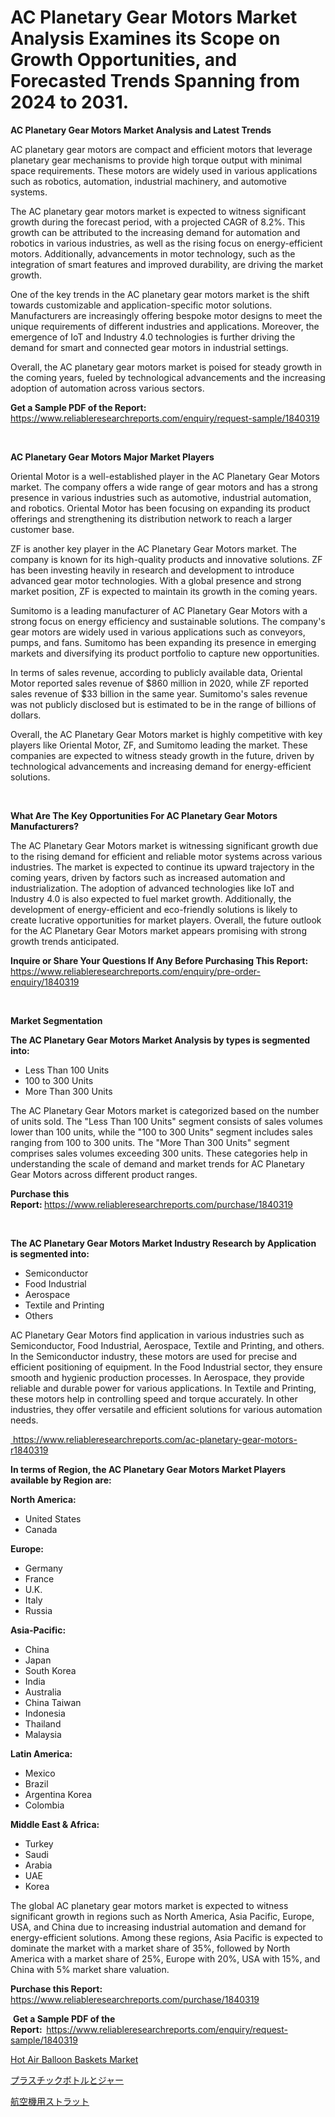 <p><h1>AC Planetary Gear Motors Market Analysis Examines its Scope on Growth Opportunities, and Forecasted Trends Spanning from 2024 to 2031.</h1></p><p><strong>AC Planetary Gear Motors Market Analysis and Latest Trends</strong></p>
<p><p>AC planetary gear motors are compact and efficient motors that leverage planetary gear mechanisms to provide high torque output with minimal space requirements. These motors are widely used in various applications such as robotics, automation, industrial machinery, and automotive systems.</p><p>The AC planetary gear motors market is expected to witness significant growth during the forecast period, with a projected CAGR of 8.2%. This growth can be attributed to the increasing demand for automation and robotics in various industries, as well as the rising focus on energy-efficient motors. Additionally, advancements in motor technology, such as the integration of smart features and improved durability, are driving the market growth.</p><p>One of the key trends in the AC planetary gear motors market is the shift towards customizable and application-specific motor solutions. Manufacturers are increasingly offering bespoke motor designs to meet the unique requirements of different industries and applications. Moreover, the emergence of IoT and Industry 4.0 technologies is further driving the demand for smart and connected gear motors in industrial settings.</p><p>Overall, the AC planetary gear motors market is poised for steady growth in the coming years, fueled by technological advancements and the increasing adoption of automation across various sectors.</p></p>
<p><strong>Get a Sample PDF of the Report:&nbsp;</strong> <a href="https://www.reliableresearchreports.com/enquiry/request-sample/1840319">https://www.reliableresearchreports.com/enquiry/request-sample/1840319</a></p>
<p>&nbsp;</p>
<p><strong>AC Planetary Gear Motors Major Market Players</strong></p>
<p><p>Oriental Motor is a well-established player in the AC Planetary Gear Motors market. The company offers a wide range of gear motors and has a strong presence in various industries such as automotive, industrial automation, and robotics. Oriental Motor has been focusing on expanding its product offerings and strengthening its distribution network to reach a larger customer base.</p><p>ZF is another key player in the AC Planetary Gear Motors market. The company is known for its high-quality products and innovative solutions. ZF has been investing heavily in research and development to introduce advanced gear motor technologies. With a global presence and strong market position, ZF is expected to maintain its growth in the coming years.</p><p>Sumitomo is a leading manufacturer of AC Planetary Gear Motors with a strong focus on energy efficiency and sustainable solutions. The company's gear motors are widely used in various applications such as conveyors, pumps, and fans. Sumitomo has been expanding its presence in emerging markets and diversifying its product portfolio to capture new opportunities.</p><p>In terms of sales revenue, according to publicly available data, Oriental Motor reported sales revenue of $860 million in 2020, while ZF reported sales revenue of $33 billion in the same year. Sumitomo's sales revenue was not publicly disclosed but is estimated to be in the range of billions of dollars.</p><p>Overall, the AC Planetary Gear Motors market is highly competitive with key players like Oriental Motor, ZF, and Sumitomo leading the market. These companies are expected to witness steady growth in the future, driven by technological advancements and increasing demand for energy-efficient solutions.</p></p>
<p>&nbsp;</p>
<p><strong>What Are The Key Opportunities For AC Planetary Gear Motors Manufacturers?</strong></p>
<p><p>The AC Planetary Gear Motors market is witnessing significant growth due to the rising demand for efficient and reliable motor systems across various industries. The market is expected to continue its upward trajectory in the coming years, driven by factors such as increased automation and industrialization. The adoption of advanced technologies like IoT and Industry 4.0 is also expected to fuel market growth. Additionally, the development of energy-efficient and eco-friendly solutions is likely to create lucrative opportunities for market players. Overall, the future outlook for the AC Planetary Gear Motors market appears promising with strong growth trends anticipated.</p></p>
<p><strong>Inquire or Share Your Questions If Any Before Purchasing This Report:</strong> <a href="https://www.reliableresearchreports.com/enquiry/pre-order-enquiry/1840319">https://www.reliableresearchreports.com/enquiry/pre-order-enquiry/1840319</a></p>
<p>&nbsp;</p>
<p><strong>Market Segmentation</strong></p>
<p><strong>The AC Planetary Gear Motors Market Analysis by types is segmented into:</strong></p>
<p><ul><li>Less Than 100 Units</li><li>100 to 300 Units</li><li>More Than 300 Units</li></ul></p>
<p><p>The AC Planetary Gear Motors market is categorized based on the number of units sold. The "Less Than 100 Units" segment consists of sales volumes lower than 100 units, while the "100 to 300 Units" segment includes sales ranging from 100 to 300 units. The "More Than 300 Units" segment comprises sales volumes exceeding 300 units. These categories help in understanding the scale of demand and market trends for AC Planetary Gear Motors across different product ranges.</p></p>
<p><strong>Purchase this Report:&nbsp;</strong><a href="https://www.reliableresearchreports.com/purchase/1840319">https://www.reliableresearchreports.com/purchase/1840319</a></p>
<p>&nbsp;</p>
<p><strong>The AC Planetary Gear Motors Market Industry Research by Application is segmented into:</strong></p>
<p><ul><li>Semiconductor</li><li>Food Industrial</li><li>Aerospace</li><li>Textile and Printing</li><li>Others</li></ul></p>
<p><p>AC Planetary Gear Motors find application in various industries such as Semiconductor, Food Industrial, Aerospace, Textile and Printing, and others. In the Semiconductor industry, these motors are used for precise and efficient positioning of equipment. In the Food Industrial sector, they ensure smooth and hygienic production processes. In Aerospace, they provide reliable and durable power for various applications. In Textile and Printing, these motors help in controlling speed and torque accurately. In other industries, they offer versatile and efficient solutions for various automation needs.</p></p>
<p><a href="https://www.reliableresearchreports.com/ac-planetary-gear-motors-r1840319">&nbsp;https://www.reliableresearchreports.com/ac-planetary-gear-motors-r1840319</a></p>
<p><strong>In terms of Region, the AC Planetary Gear Motors Market Players available by Region are:</strong></p>
<p>
    <p> <strong> North America: </strong>
        <ul>
            <li>United States</li>
            <li>Canada</li>
        </ul>
        </p> 
    <p> <strong> Europe: </strong>
        <ul>
            <li>Germany</li>
            <li>France</li>
            <li>U.K.</li>
            <li>Italy</li>
            <li>Russia</li>
        </ul>
        </p> 
    <p> <strong> Asia-Pacific: </strong>
        <ul>
            <li>China</li>
            <li>Japan</li>
            <li>South Korea</li>
            <li>India</li>
            <li>Australia</li>
            <li>China Taiwan</li>
            <li>Indonesia</li>
            <li>Thailand</li>
            <li>Malaysia</li>
        </ul>
        </p> 
    <p> <strong> Latin America: </strong>
        <ul>
            <li>Mexico</li>
            <li>Brazil</li>
            <li>Argentina Korea</li>
            <li>Colombia</li>
        </ul>
        </p> 
    <p> <strong> Middle East & Africa: </strong>
        <ul>
            <li>Turkey</li>
            <li>Saudi</li>
            <li>Arabia</li>
            <li>UAE</li>
            <li>Korea</li>
        </ul>
    </p>
    </p>
<p><p>The global AC planetary gear motors market is expected to witness significant growth in regions such as North America, Asia Pacific, Europe, USA, and China due to increasing industrial automation and demand for energy-efficient solutions. Among these regions, Asia Pacific is expected to dominate the market with a market share of 35%, followed by North America with a market share of 25%, Europe with 20%, USA with 15%, and China with 5% market share valuation.</p></p>
<p><strong>Purchase this Report: </strong><a href="https://www.reliableresearchreports.com/purchase/1840319">https://www.reliableresearchreports.com/purchase/1840319</a></p>
<p>&nbsp;<strong>Get a Sample PDF of the Report:&nbsp;&nbsp;</strong><a href="https://www.reliableresearchreports.com/enquiry/request-sample/1840319">https://www.reliableresearchreports.com/enquiry/request-sample/1840319</a></p>
<p><strong></strong></p>
<p><p><a href="https://github.com/mancsybtousav/Market-Research-Report-List-2/blob/main/hot-air-balloon-baskets-market.md">Hot Air Balloon Baskets Market</a></p><p><a href="https://github.com/marbadji/Market-Research-Report-List-1/blob/main/405697131827.md">プラスチックボトルとジャー</a></p><p><a href="https://github.com/KaydenJohns1964/Market-Research-Report-List-1/blob/main/666493531828.md">航空機用ストラット</a></p></p>
